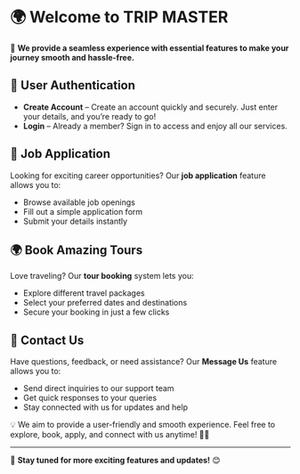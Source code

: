 # 🌍 Welcome to TRIP MASTER

🚀 **We provide a seamless experience with essential features to make your journey smooth and hassle-free.**  

## 🔐 User Authentication  
- **Create Account** – Create an account quickly and securely. Just enter your details, and you’re ready to go!  
- **Login** – Already a member? Sign in to access and enjoy all our services.  

## 📝 Job Application  
Looking for exciting career opportunities? Our **job application** feature allows you to:  
- Browse available job openings  
- Fill out a simple application form  
- Submit your details instantly  

 

## 🌍 Book Amazing Tours  
Love traveling? Our **tour booking** system lets you:  
- Explore different travel packages  
- Select your preferred dates and destinations  
- Secure your booking in just a few clicks  

  

## 📩 Contact Us  
Have questions, feedback, or need assistance? Our **Message Us** feature allows you to:  
- Send direct inquiries to our support team  
- Get quick responses to your queries  
- Stay connected with us for updates and help  

💡 We aim to provide a user-friendly and smooth experience. Feel free to explore, book, apply, and connect with us anytime! 🚀✨  

---

📢 **Stay tuned for more exciting features and updates!**  😊
